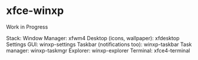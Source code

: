 # xfce-winxp
Work in Progress

Stack:
Window Manager: xfwm4
Desktop (icons, wallpaper): xfdesktop
Settings GUI: winxp-settings
Taskbar (notifications too): winxp-taskbar
Task manager: winxp-taskmgr
Explorer: winxp-explorer
Terminal: xfce4-terminal
